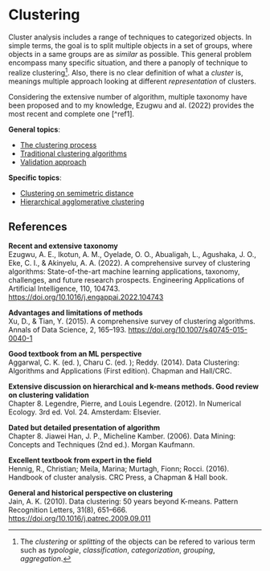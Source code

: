 # Clustering

Cluster analysis includes a range of techniques to categorized objects. In 
simple terms, the goal is to split multiple objects in a set of groups, where 
objects in a same groups are as *similar* as possible. This general problem 
encompass many specific situation, and there a panoply of technique to realize 
clustering[^info1]. Also, there is no clear definition of what a *cluster* is, 
meanings multiple approach looking at different *representation* of clusters.

Considering the extensive number of algorithm, multiple taxonomy have
been proposed and to my knowledge, Ezugwu and al. (2022)
provides the most recent and complete one [^ref1].

**General topics**:
- [The clustering process](../6)
- [Traditional clustering algorithms](../7)
- [Validation approach](../9)

**Specific topics**:
- [Clustering on semimetric distance](../17)
- [Hierarchical agglomerative clustering](../32)

## References

**Recent and extensive taxonomy**  
Ezugwu, A. E., Ikotun, A. M., Oyelade, O. O., Abualigah, L., Agushaka, J. O., Eke, C. I., & Akinyelu, A. A. (2022). A comprehensive survey of clustering algorithms: State-of-the-art machine learning applications, taxonomy, challenges, and future research prospects. Engineering Applications of Artificial Intelligence, 110, 104743. <https://doi.org/10.1016/j.engappai.2022.104743>


**Advantages and limitations of methods**  
Xu, D., & Tian, Y. (2015). A comprehensive survey of clustering algorithms. Annals of Data Science, 2, 165–193. <https://doi.org/10.1007/s40745-015-0040-1>


**Good textbook from an ML perspective**  
Aggarwal, C. K. (ed. ), Charu C. (ed. ); Reddy. (2014). Data Clustering: Algorithms and Applications (First edition). Chapman and Hall/CRC. 


**Extensive discussion on hierarchical and k-means methods. Good
review on clustering validation**  
Chapter 8. Legendre, Pierre, and Louis Legendre. (2012). In Numerical Ecology. 3rd ed. Vol. 24. Amsterdam: Elsevier.


**Dated but detailed presentation of algorithm**  
Chapter 8. Jiawei Han, J. P., Micheline Kamber. (2006). Data Mining: Concepts and Techniques (2nd ed.). Morgan Kaufmann.


**Excellent textbook from expert in the field**  
Hennig, R., Christian; Meila, Marina; Murtagh, Fionn; Rocci. (2016). Handbook of cluster analysis. CRC Press, a Chapman & Hall book.


**General and historical perspective on clustering**  
Jain, A. K. (2010). Data clustering: 50 years beyond K-means. Pattern Recognition Letters, 31(8), 651–666. <https://doi.org/10.1016/j.patrec.2009.09.011>


[^info1]: The *clustering* or *splitting* of the objects can be refered to various term such as *typologie*, *classification*, *categorization*, *grouping*, *aggregation*.
